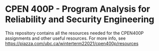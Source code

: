 # CPEN 400P - Program Analysis for Reliability and Security Engineering

This repository contains all the resources needed for the CPEN400P assignments and other useful resources. For more info, see https://piazza.com/ubc.ca/winterterm22021/cpen400p/resources 
